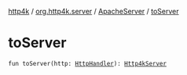 [http4k](../../index.md) / [org.http4k.server](../index.md) / [ApacheServer](index.md) / [toServer](./to-server.md)

# toServer

`fun toServer(http: `[`HttpHandler`](../../org.http4k.core/-http-handler.md)`): `[`Http4kServer`](../-http4k-server/index.md)